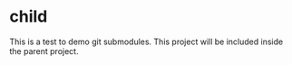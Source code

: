 # child
This is a test to demo git submodules. This project will be included inside the parent project.
